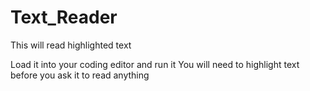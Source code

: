 # Text_Reader
This will read highlighted text

Load it into your coding editor and run it
You will need to highlight text before you ask it to read anything
